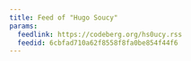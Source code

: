 ```yaml
---
title: Feed of "Hugo Soucy"
params:
  feedlink: https://codeberg.org/hs0ucy.rss
  feedid: 6cbfad710a62f8558f8fa0be854f44f6
---
```

